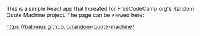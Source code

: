 This is a simple React app that I created for FreeCodeCamp.org's Random Quote Machine project. The page can be viewed here:

https://balomus.github.io/random-quote-machine/
